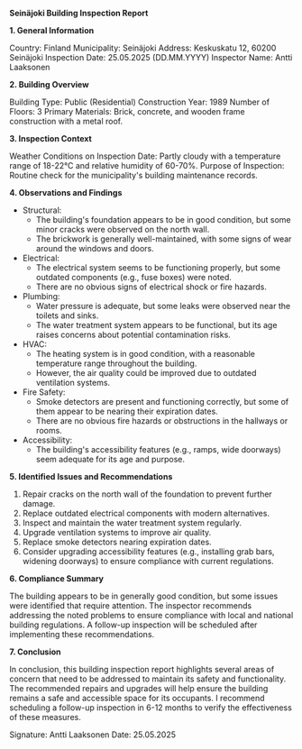 **Seinäjoki Building Inspection Report**

**1. General Information**

Country: Finland
Municipality: Seinäjoki
Address: Keskuskatu 12, 60200 Seinäjoki
Inspection Date: 25.05.2025 (DD.MM.YYYY)
Inspector Name: Antti Laaksonen

**2. Building Overview**

Building Type: Public (Residential)
Construction Year: 1989
Number of Floors: 3
Primary Materials: Brick, concrete, and wooden frame construction with a metal roof.

**3. Inspection Context**

Weather Conditions on Inspection Date: Partly cloudy with a temperature range of 18-22°C and relative humidity of 60-70%.
Purpose of Inspection: Routine check for the municipality's building maintenance records.

**4. Observations and Findings**

* Structural:
	+ The building's foundation appears to be in good condition, but some minor cracks were observed on the north wall.
	+ The brickwork is generally well-maintained, with some signs of wear around the windows and doors.
* Electrical:
	+ The electrical system seems to be functioning properly, but some outdated components (e.g., fuse boxes) were noted.
	+ There are no obvious signs of electrical shock or fire hazards.
* Plumbing:
	+ Water pressure is adequate, but some leaks were observed near the toilets and sinks.
	+ The water treatment system appears to be functional, but its age raises concerns about potential contamination risks.
* HVAC:
	+ The heating system is in good condition, with a reasonable temperature range throughout the building.
	+ However, the air quality could be improved due to outdated ventilation systems.
* Fire Safety:
	+ Smoke detectors are present and functioning correctly, but some of them appear to be nearing their expiration dates.
	+ There are no obvious fire hazards or obstructions in the hallways or rooms.
* Accessibility:
	+ The building's accessibility features (e.g., ramps, wide doorways) seem adequate for its age and purpose.

**5. Identified Issues and Recommendations**

1. Repair cracks on the north wall of the foundation to prevent further damage.
2. Replace outdated electrical components with modern alternatives.
3. Inspect and maintain the water treatment system regularly.
4. Upgrade ventilation systems to improve air quality.
5. Replace smoke detectors nearing expiration dates.
6. Consider upgrading accessibility features (e.g., installing grab bars, widening doorways) to ensure compliance with current regulations.

**6. Compliance Summary**

The building appears to be in generally good condition, but some issues were identified that require attention. The inspector recommends addressing the noted problems to ensure compliance with local and national building regulations. A follow-up inspection will be scheduled after implementing these recommendations.

**7. Conclusion**

In conclusion, this building inspection report highlights several areas of concern that need to be addressed to maintain its safety and functionality. The recommended repairs and upgrades will help ensure the building remains a safe and accessible space for its occupants. I recommend scheduling a follow-up inspection in 6-12 months to verify the effectiveness of these measures.

Signature: Antti Laaksonen
Date: 25.05.2025
